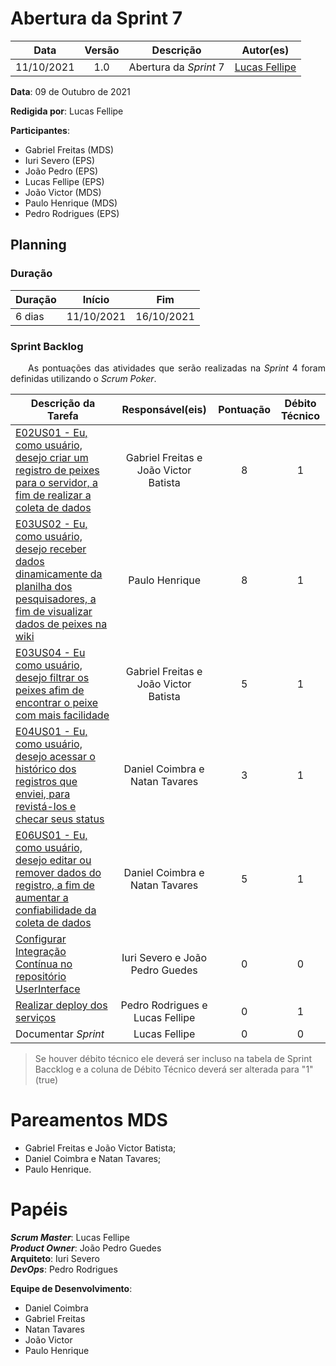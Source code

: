# Abertura da Sprint 7

|    Data    | Versão |         Descrição         |           Autor(es)           |
| :--------: | :----: | :-----------------------: | :---------------------------: |
| 11/10/2021 |  1.0   | Abertura da *Sprint* 7 | [Lucas Fellipe](https://github.com/lucasfcm9) |

**Data**: 09 de Outubro de 2021

**Redigida por**: Lucas Fellipe

**Participantes**: 

* Gabriel Freitas (MDS)
* Iuri Severo (EPS)
* João Pedro (EPS)
* Lucas Fellipe (EPS)
* João Victor (MDS)
* Paulo Henrique (MDS)
* Pedro Rodrigues (EPS)

## Planning

### Duração

| Duração |   Início   |     Fim    |
| ------- | ---------- | ---------- |
| 6 dias  | 11/10/2021 | 16/10/2021 |

### Sprint Backlog

<p align="justify"> &emsp;&emsp;As pontuações das atividades que serão realizadas na <i>Sprint</i> 4 foram definidas utilizando o <i>Scrum Poker</i>.</p>

| Descrição da Tarefa | Responsável(eis) | Pontuação | Débito Técnico |
| ------------------- | :--------------: | :-------: | :------------: |
| [E02US01 - Eu, como usuário, desejo criar um registro de peixes para o servidor, a fim de realizar a coleta de dados](https://github.com/fga-eps-mds/2021.1-Pro-Especies-Docs/issues/60) | Gabriel Freitas e João Victor Batista | 8 | 1 |
| [E03US02 - Eu, como usuário, desejo receber dados dinamicamente da planilha dos pesquisadores, a fim de visualizar dados de peixes na wiki](https://github.com/fga-eps-mds/2021.1-Pro-Especies-Docs/issues/76) |  Paulo Henrique  | 8 | 1 |
| [E03US04 - Eu como usuário, desejo filtrar os peixes afim de encontrar o peixe com mais facilidade](https://github.com/fga-eps-mds/2021.1-Pro-Especies-Docs/issues/121) | Gabriel Freitas e João Victor Batista | 5 | 1 |
| [E04US01 - Eu, como usuário, desejo acessar o histórico dos registros que enviei, para revistá-los e checar seus status](https://github.com/fga-eps-mds/2021.1-Pro-Especies-Docs/issues/81) | Daniel Coimbra e Natan Tavares | 3 | 1 |
| [E06US01 - Eu, como usuário, desejo editar ou remover dados do registro, a fim de aumentar a confiabilidade da coleta de dados](https://github.com/fga-eps-mds/2021.1-Pro-Especies-Docs/issues/62) | Daniel Coimbra e Natan Tavares | 5 | 1 |
| [Configurar Integração Contínua no repositório UserInterface](https://github.com/fga-eps-mds/2021.1-Pro-Especies-Docs/issues/130) |    Iuri Severo e João Pedro Guedes    | 0 | 0 |
| [Realizar deploy dos serviços](https://github.com/fga-eps-mds/2021.1-Pro-Especies-Docs/issues/128) |    Pedro Rodrigues e Lucas Fellipe    | 0 | 1 |
| Documentar *Sprint* |             Lucas Fellipe             | 0 | 0 |

> Se houver débito técnico ele deverá ser incluso na tabela de Sprint Baccklog e a coluna de Débito Técnico deverá ser alterada para "1" (true)

# Pareamentos MDS
* Gabriel Freitas e João Victor Batista;
* Daniel Coimbra e Natan Tavares;
* Paulo Henrique.

# Papéis
***Scrum Master***: Lucas Fellipe<br>
***Product Owner***: João Pedro Guedes<br>
**Arquiteto**: Iuri Severo<br>
***DevOps***: Pedro Rodrigues<br>

**Equipe de Desenvolvimento**:
* Daniel Coimbra
* Gabriel Freitas
* Natan Tavares
* João Victor
* Paulo Henrique